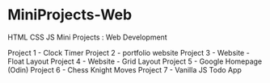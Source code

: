 # MiniProjects-Web

HTML CSS JS Mini Projects : Web Development

Project 1 - Clock Timer
Project 2 - portfolio website
Project 3 - Website -  Float Layout
Project 4 - Website -  Grid Layout
Project 5 - Google Homepage (Odin)
Project 6 - Chess Knight Moves
Project 7 - Vanilla JS Todo App